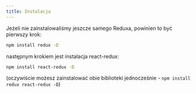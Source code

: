 ```yaml
---
title: Instalacja
---
```


Jeżeli nie zainstalowaliśmy jeszcze samego Reduxa, powinien to być pierwszy krok:

```bash
npm install redux -D
```

następnym krokiem jest instalacja react-redux:

```bash
npm install react-redux -D
```

(oczywiście możesz zainstalować obie biblioteki jednocześnie - `npm install redux react-redux -D`)